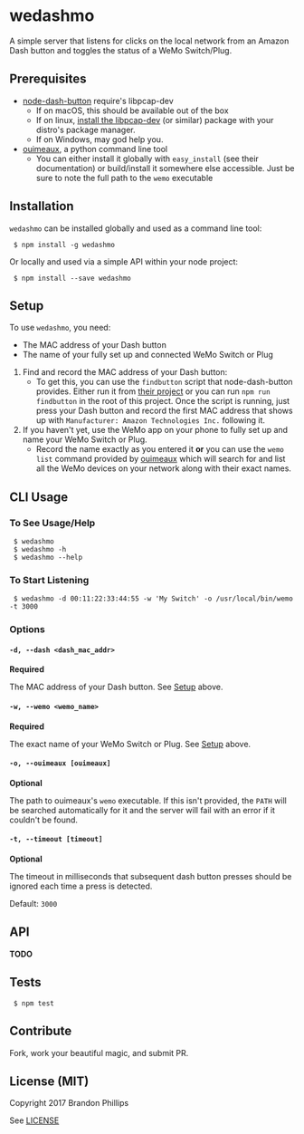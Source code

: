 # wedashmo

A simple server that listens for clicks on the local network
from an Amazon Dash button and toggles the status of a WeMo
Switch/Plug.

## Prerequisites

 * [node-dash-button](https://github.com/hortinstein/node-dash-button)
   require's libpcap-dev
   * If on macOS, this should be available out of the box
   * If on linux, [install the libpcap-dev](https://github.com/hortinstein/node-dash-button#installation-instructions)
     (or similar) package with your distro's package manager. 
   * If on Windows, may god help you.
 * [ouimeaux](http://ouimeaux.rtfd.org/), a python command line tool
   * You can either install it globally with `easy_install` (see their
     documentation) or build/install it somewhere else accessible. Just
     be sure to note the full path to the `wemo` executable

## Installation

`wedashmo` can be installed globally and used as a command
line tool:

```
 $ npm install -g wedashmo
```

Or locally and used via a simple API within your node project:

```
 $ npm install --save wedashmo
```

## Setup

To use `wedashmo`, you need:
 * The MAC address of your Dash button
 * The name of your fully set up and connected WeMo Switch or Plug

 1. Find and record the MAC address of your Dash button:
    * To get this, you can use the `findbutton` 
      script that node-dash-button provides. Either run it from
      [their project](https://github.com/hortinstein/node-dash-button)
      or you can run `npm run findbutton` in the root of this project. Once
      the script is running, just press your Dash button and record the first
      MAC address that shows up with `Manufacturer: Amazon Technologies Inc.`
      following it.
 2. If you haven't yet, use the WeMo app on your phone to fully set up
    and name your WeMo Switch or Plug.
    * Record the name exactly as you entered it **or** you can use the
      `wemo list` command provided by [ouimeaux](http://ouimeaux.rtfd.org/)
      which will search for and list all the WeMo devices on your 
      network along with their exact names.

## CLI Usage

### To See Usage/Help

```
 $ wedashmo
 $ wedashmo -h
 $ wedashmo --help
```

### To Start Listening

```
 $ wedashmo -d 00:11:22:33:44:55 -w 'My Switch' -o /usr/local/bin/wemo -t 3000
```

### Options

#### `-d, --dash <dash_mac_addr>`

**Required**

The MAC address of your Dash button. See [Setup](#setup) above.

#### `-w, --wemo <wemo_name>`

**Required**

The exact name of your WeMo Switch or Plug. See [Setup](#setup) above.

#### `-o, --ouimeaux [ouimeaux]`

**Optional**

The path to ouimeaux's `wemo` executable. If this isn't provided,
the `PATH` will be searched automatically for it and the server
will fail with an error if it couldn't be found.

#### `-t, --timeout [timeout]`

**Optional**

The timeout in milliseconds that subsequent dash button presses 
should be ignored each time a press is detected.

Default: `3000`

## API

**TODO**

## Tests

```
 $ npm test
```

## Contribute

Fork, work your beautiful magic, and submit PR.

## License (**MIT**)

Copyright 2017 Brandon Phillips

See [LICENSE](./LICENSE)